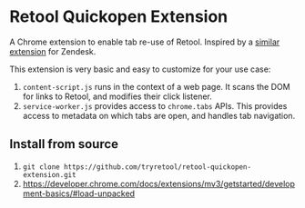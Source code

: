 # Retool Quickopen Extension

A Chrome extension to enable tab re-use of Retool. Inspired by a [similar extension](https://chrome.google.com/webstore/detail/zendesk-quicktab/moiloihigegdbekeabannnkibekfnekf) for Zendesk.

This extension is very basic and easy to customize for your use case:

1. `content-script.js` runs in the context of a web page. It scans the DOM for links to Retool, and modifies their click listener.
2. `service-worker.js` provides access to `chrome.tabs` APIs. This provides access to metadata on which tabs are open, and handles tab navigation.

## Install from source

1. `git clone https://github.com/tryretool/retool-quickopen-extension.git`
2. https://developer.chrome.com/docs/extensions/mv3/getstarted/development-basics/#load-unpacked
